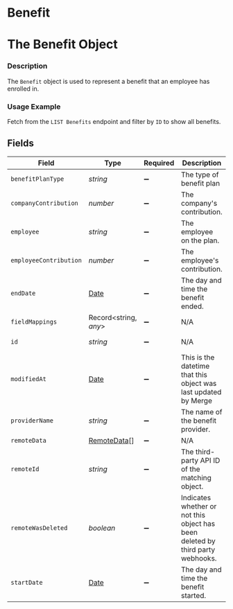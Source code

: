 # Benefit

# The Benefit Object
### Description
The `Benefit` object is used to represent a benefit that an employee has enrolled in.

### Usage Example
Fetch from the `LIST Benefits` endpoint and filter by `ID` to show all benefits.


## Fields

| Field                                                                                         | Type                                                                                          | Required                                                                                      | Description                                                                                   | Example                                                                                       |
| --------------------------------------------------------------------------------------------- | --------------------------------------------------------------------------------------------- | --------------------------------------------------------------------------------------------- | --------------------------------------------------------------------------------------------- | --------------------------------------------------------------------------------------------- |
| `benefitPlanType`                                                                             | *string*                                                                                      | :heavy_minus_sign:                                                                            | The type of benefit plan                                                                      |                                                                                               |
| `companyContribution`                                                                         | *number*                                                                                      | :heavy_minus_sign:                                                                            | The company's contribution.                                                                   | 150                                                                                           |
| `employee`                                                                                    | *string*                                                                                      | :heavy_minus_sign:                                                                            | The employee on the plan.                                                                     | d2f972d0-2526-434b-9409-4c3b468e08f0                                                          |
| `employeeContribution`                                                                        | *number*                                                                                      | :heavy_minus_sign:                                                                            | The employee's contribution.                                                                  | 23.65                                                                                         |
| `endDate`                                                                                     | [Date](https://developer.mozilla.org/en-US/docs/Web/JavaScript/Reference/Global_Objects/Date) | :heavy_minus_sign:                                                                            | The day and time the benefit ended.                                                           | 2021-10-15 00:23:25.309761+00:00                                                              |
| `fieldMappings`                                                                               | Record<string, *any*>                                                                         | :heavy_minus_sign:                                                                            | N/A                                                                                           | [object Object]                                                                               |
| `id`                                                                                          | *string*                                                                                      | :heavy_minus_sign:                                                                            | N/A                                                                                           | 3fe5ae7a-f1ba-4529-b7af-84e86dc6d232                                                          |
| `modifiedAt`                                                                                  | [Date](https://developer.mozilla.org/en-US/docs/Web/JavaScript/Reference/Global_Objects/Date) | :heavy_minus_sign:                                                                            | This is the datetime that this object was last updated by Merge                               | 2021-10-16T00:00:00Z                                                                          |
| `providerName`                                                                                | *string*                                                                                      | :heavy_minus_sign:                                                                            | The name of the benefit provider.                                                             | Blue Shield of California                                                                     |
| `remoteData`                                                                                  | [RemoteData](../../models/shared/remotedata.md)[]                                             | :heavy_minus_sign:                                                                            | N/A                                                                                           | [object Object]                                                                               |
| `remoteId`                                                                                    | *string*                                                                                      | :heavy_minus_sign:                                                                            | The third-party API ID of the matching object.                                                | 19202938                                                                                      |
| `remoteWasDeleted`                                                                            | *boolean*                                                                                     | :heavy_minus_sign:                                                                            | Indicates whether or not this object has been deleted by third party webhooks.                |                                                                                               |
| `startDate`                                                                                   | [Date](https://developer.mozilla.org/en-US/docs/Web/JavaScript/Reference/Global_Objects/Date) | :heavy_minus_sign:                                                                            | The day and time the benefit started.                                                         | 2020-11-15 00:59:25.309761+00:00                                                              |